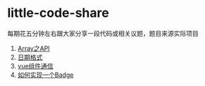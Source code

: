 # little-code-share
每期花五分钟左右跟大家分享一段代码或相关议题，题目来源实际项目

1. [Array之API](https://tonyfree.github.io/little-code-share/01.html)
2. [日期格式](https://tonyfree.github.io/little-code-share/02.html)
3. [vue组件通信](https://tonyfree.github.io/little-code-share/03.html)
4. [如何实现一个Badge](https://tonyfree.github.io/little-code-share/04.html)